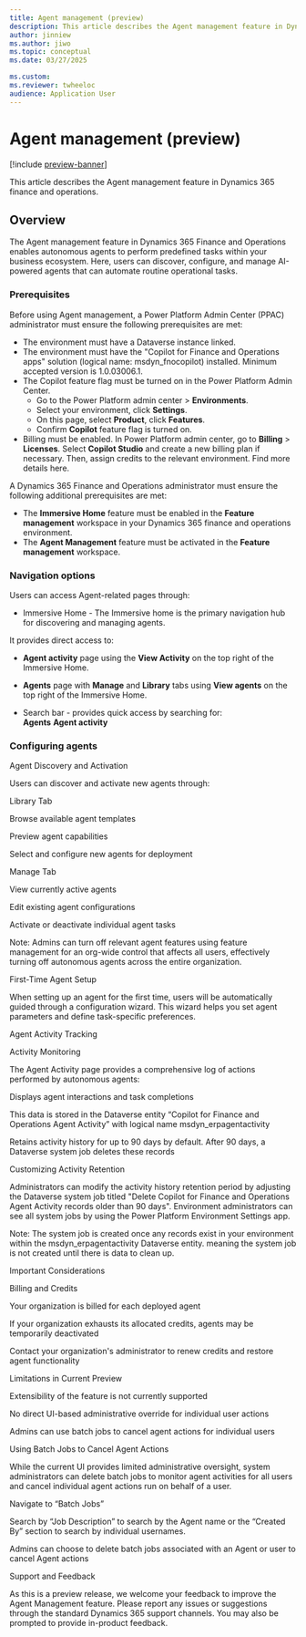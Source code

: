 ```yaml
---
title: Agent management (preview)
description: This article describes the Agent management feature in Dynamics 365 finance and operations.
author: jinniew
ms.author: jiwo
ms.topic: conceptual
ms.date: 03/27/2025

ms.custom:
ms.reviewer: twheeloc 
audience: Application User
---
```


# Agent management (preview)

[!include [preview-banner](../includes/preview-banner.md)]

This article describes the Agent management feature in Dynamics 365 finance and operations.

## Overview 

The Agent management feature in Dynamics 365 Finance and Operations enables autonomous agents to perform predefined tasks within your business ecosystem. Here, users can discover, configure, and manage AI-powered
agents that can automate routine operational tasks. 

### Prerequisites 

Before using Agent management, a Power Platform Admin Center (PPAC) administrator must ensure the following prerequisites are met: 
 - The environment must have a Dataverse instance linked.
 - The environment must have the "Copilot for Finance and Operations apps" solution (logical name: msdyn_fnocopilot) installed. Minimum accepted version is 1.0.03006.1.
 - The Copilot feature flag must be turned on in the Power Platform Admin Center.
   - Go to the Power Platform admin center > **Environments**.
   - Select your environment, click **Settings**.
   - On this page, select **Product**, click **Features**.
   - Confirm **Copilot** feature flag is turned on.  
 - Billing must be enabled. In Power Platform admin center, go to **Billing** > **Licenses**. Select **Copilot Studio** and create a new billing plan if necessary.
Then, assign credits to the relevant environment. Find more details here. 

A Dynamics 365 Finance and Operations administrator must ensure the following additional prerequisites are met: 
 - The **Immersive Home** feature must be enabled in the **Feature management** workspace in your Dynamics 365 finance and operations environment.
 - The **Agent Management** feature must be activated in the **Feature management** workspace. 

### Navigation options 

Users can access Agent-related pages through: 
 - Immersive Home - The Immersive home is the primary navigation hub for discovering and managing agents.

It provides direct access to:  
 - **Agent activity** page using the **View Activity** on the top right of the Immersive Home.
 - **Agents** page with **Manage** and **Library** tabs using **View agents** on the top right of the Immersive Home. 

 - Search bar - provides quick access by searching for:  
**Agents**
**Agent activity**


### Configuring agents 

Agent Discovery and Activation 

Users can discover and activate new agents through: 

Library Tab 

Browse available agent templates 

Preview agent capabilities 

Select and configure new agents for deployment 

Manage Tab 

View currently active agents 

Edit existing agent configurations 

Activate or deactivate individual agent tasks 

Note: Admins can turn off relevant agent features using feature management for an org-wide control that affects all users, effectively turning off autonomous agents across the entire organization. 

First-Time Agent Setup 

When setting up an agent for the first time, users will be automatically guided through a configuration wizard. This wizard helps you set agent parameters and define task-specific preferences. 

Agent Activity Tracking 

Activity Monitoring 

The Agent Activity page provides a comprehensive log of actions performed by autonomous agents: 

Displays agent interactions and task completions 

This data is stored in the Dataverse entity “Copilot for Finance and Operations Agent Activity” with logical name msdyn_erpagentactivity 

Retains activity history for up to 90 days by default. After 90 days, a Dataverse system job deletes these records 

Customizing Activity Retention 

Administrators can modify the activity history retention period by adjusting the Dataverse system job titled "Delete Copilot for Finance and Operations Agent Activity records older than 90 days". Environment administrators can see all system jobs by using the Power Platform Environment Settings app. 

Note: The system job is created once any records exist in your environment within the msdyn_erpagentactivity Dataverse entity. meaning the system job is not created until there is data to clean up. 

Important Considerations 

Billing and Credits 

Your organization is billed for each deployed agent 

If your organization exhausts its allocated credits, agents may be temporarily deactivated 

Contact your organization's administrator to renew credits and restore agent functionality 

Limitations in Current Preview 

Extensibility of the feature is not currently supported 

No direct UI-based administrative override for individual user actions 

Admins can use batch jobs to cancel agent actions for individual users 

Using Batch Jobs to Cancel Agent Actions  

While the current UI provides limited administrative oversight, system administrators can delete batch jobs to monitor agent activities for all users and cancel individual agent actions run on behalf of a user.  

Navigate to “Batch Jobs” 

Search by “Job Description” to search by the Agent name or the “Created By” section to search by individual usernames. 

Admins can choose to delete batch jobs associated with an Agent or user to cancel Agent actions 

Support and Feedback 

As this is a preview release, we welcome your feedback to improve the Agent Management feature. Please report any issues or suggestions through the standard Dynamics 365 support channels. You may also be prompted to provide in-product feedback.  

 
